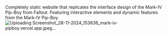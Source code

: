 Completely static website that replicates the interface design of the Mark-IV Pip-Boy from Fallout.
Featuring interactive elements and dynamic features from the Mark-IV Pip-Boy.
![Uploading Screenshot_28-11-2024_153636_mark-iv-pipboy.vercel.app.jpeg…]()
